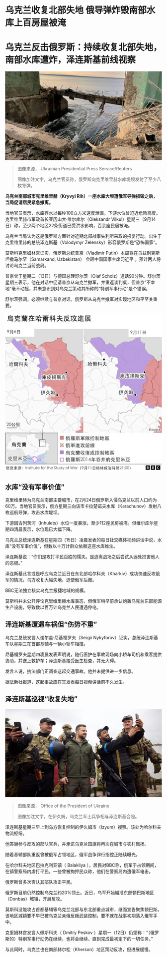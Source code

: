 # 乌克兰收复北部失地 俄导弹炸毁南部水库上百房屋被淹

#  乌克兰反击俄罗斯：持续收复北部失地，南部水库遭炸，泽连斯基前线视察


![乌克兰南部城市克里维里赫卡拉楚诺夫水库大坝损毁情况（乌克兰总统府发放图片14/9/2022）](_126718552_09aec7ac-c143-4694-8549-ec98ef5f8021.jpg)

> 图像来源，  Ukrainian Presidential Press Service/Reuters
>
> 图像加注文字，乌克兰官员称，俄罗斯向克里维里赫水库堤坝发射了至少八枚导弹。

**乌克兰南部城市克里维里赫（Kryvyi Rih）一座水库大坝遭俄军导弹损毁之后，当局促请居民紧急撤离。**

当地官员表示，水库存水以每秒100立方米速度泄漏，下游水位曾迫近危险高度。克里维里赫市军政首长亚历山大·维尔库尔（Oleksandr Vilkul）星期三（9月14日）称，至少两个地区22条街道已受洪水影响，百余座民居被淹。

乌克兰当局认为这是俄罗斯方面针对近期北部战事失利所采取的报复行动。出生于克里维里赫的总统泽连斯基（Volodymyr Zelensky）形容俄罗斯是“恐怖国家”。

莫斯科克里姆林宫证实，俄罗斯总统普京（Vladimir Putin）本周将在乌兹别克斯坦撒马尔罕（Samarkand, Uzbekistan） 会晤中国国家主席习近平  。预计两人将讨论乌克兰当前战局。

普京曾于星期二（13日）与德国总理舒尔茨（Olaf Scholz）通话90分钟。舒尔茨星期三表示，他在对话中促请普京从乌克兰撤军，并重返谈判桌，但普京“不幸地”毫不动摇，并未意识到对乌克兰策动其所称的“特别军事行动”是个错误。

舒尔茨强调，必须继续与普京对话。俄罗斯从乌克兰撤军对实现地区和平至关重要。

![乌克兰反攻进展图示](_126718553_ukraine-map-20220911-nc.png)

##  水库“没有军事价值”

克里维里赫为乌克兰南部主要城市，在2月24日俄罗斯入侵乌克兰以前人口约为60万。当地官员表示，俄方星期三向该市卡拉楚诺夫水库（Karachunov）发射八枚巡航导弹，攻击水库堤坝。

下游因古列茨河（Inhulets）水位一度暴涨，至少112座民房被淹。但维尔库尔星期四清晨表示，水位现已大幅下降。

乌克兰总统泽连斯基在星期四（15日）凌晨发表的每日社交媒体视频讲话中说，水库“没有军事价值”，但数以十万计群众依赖这座水库维生。

泽连斯基说：“你们是攻打平民百姓的懦夫。是逃离战场之后尝试从远处损害他人的恶棍。”

泽连斯基此言或是呼应乌克兰近日在东北部哈尔科夫（Kharkiv）成功快速反攻俄军的情况。乌方收复大幅失地，迫使俄军后撤。

BBC无法独立核实乌克兰报捷地域的规模。

莫斯科并未公开评论克里维里赫水库事态，但俄军稍早前承认炮轰乌克兰东部能源生产设施，导致数以百万计乌克兰人民遭遇停电。

##  泽连斯基遭遇车祸但“伤势不重”

乌克兰总统发言人谢尔盖·尼基福罗夫（Sergii Nykyforov）证实，总统泽连斯基车队星期三在首都基辅与一辆小轿车相撞。

尼基福罗夫星期四凌晨发表声明说，随行医护在事故现场向小轿车司机和乘客提供协助，并送上救护车；泽连斯基接受医生检查，并无大碍。

发言人说，执法部门正调查这起交通事故。他并未提供进一步信息。

据法新社报道，这起事故应在其发表每日视频讲话前不久发生。

##  泽连斯基巡视“收复失地”

![泽连斯基在伊久姆市与乌克兰士兵自拍（14/9/2022）](_126706139_zelensky.jpg)

> 图像来源，  Office of the President of Ukraine
>
> 图像加注文字，在伊久姆，乌克兰军士兵争相与泽连斯基合照。

泽连斯基星期三早上到乌方恢复控制的伊久姆市（Izyum）视察。该处为哈尔科夫物流枢纽。

他答谢参与反攻的部队官兵，并承诺乌克兰国旗将再次在城市与农村飘扬。

随着基辅部队重返曾被俄军占领地区，俄军战争罪行指控正陆续曝光。

在哈尔科夫地区巴拉克利亚镇（ Balakliya ），居民对BBC称，俄军于占领期间，在镇警察局内虐打平民。一些曾被拘押民众称，他们在警察局内遭俄军电击。

俄罗斯曾多次否认其部队攻击平民。

俄罗斯目前仍然控制乌克兰约20%领土。近日，乌军开始瞄准东部顿巴斯地区（Donbas）城镇，开展反攻。

莫斯科没能攻占首都基辅等乌克兰北部与东北部重点城市，继而宣告聚焦顿巴斯。该地区城镇要不早已被乌克兰亲俄反叛武装控制，要不就在战事初期落入俄军手中。

克里姆林宫发言人佩斯科夫（ Dmitry Peskov ）星期一（12日）仍坚称：“（俄罗斯的）特别军事行动仍在继续，也将会继续，直到完成最初定下的一切任务。”

与此同时，乌克兰也在南部赫尔松（Kherson）地区策动反攻，但进展缓慢。


